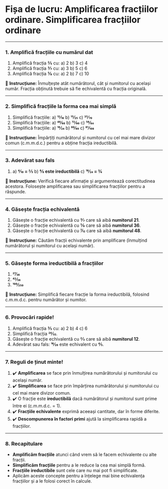#  **Fișa de lucru: Amplificarea fracțiilor ordinare. Simplificarea fracțiilor ordinare**

------

### **1. Amplifică fracțiile cu numărul dat**

1. Amplifică fracția **2⁄5** cu:
    a) 2
    b) 3
    c) 4
2. Amplifică fracția **3⁄7** cu:
    a) 3
    b) 5
    c) 6
3. Amplifică fracția **5⁄8** cu:
    a) 2
    b) 7
    c) 10

📝 **Instrucțiune:**
 Înmulțește atât numărătorul, cât și numitorul cu același număr. Fracția obținută trebuie să fie echivalentă cu fracția originală.

------

### **2. Simplifică fracțiile la forma cea mai simplă**

1. Simplifică fracțiile:
    a) **12⁄16**
    b) **15⁄25**
    c) **35⁄70**
2. Simplifică fracțiile:
    a) **48⁄60**
    b) **72⁄90**
    c) **56⁄84**
3. Simplifică fracțiile:
    a) **18⁄24**
    b) **60⁄80**
    c) **81⁄108**

📝 **Instrucțiune:**
 Împărțiți numărătorul și numitorul cu cel mai mare divizor comun (c.m.m.d.c.) pentru a obține fracția ireductibilă.

------

### **3. Adevărat sau fals**

1. a) **4⁄10 = 2⁄5**
    b) **6⁄8 este ireductibilă**
    c) **18⁄24 = 3⁄4**

📝 **Instrucțiune:**
 Verifică fiecare afirmație și argumentează corectitudinea acestora. Folosește amplificarea sau simplificarea fracțiilor pentru a răspunde.

------

### **4. Găsește fracția echivalentă**

1. Găsește o fracție echivalentă cu **3⁄7** care să aibă **numitorul 21**.
2. Găsește o fracție echivalentă cu **5⁄9** care să aibă **numitorul 36**.
3. Găsește o fracție echivalentă cu **7⁄12** care să aibă **numitorul 48**.

📝 **Instrucțiune:**
 Căutăm fracții echivalente prin amplificare (înmulțind numărătorul și numitorul cu același număr).

------

### **5. Găsește forma ireductibilă a fracțiilor**

1. **27⁄36**
2. **42⁄56**
3. **100⁄250**

📝 **Instrucțiune:**
 Simplifică fiecare fracție la forma ireductibilă, folosind c.m.m.d.c. pentru numărător și numitor.

------

### **6. Provocări rapide!**

1. Amplifică fracția **3⁄5** cu:
    a) 2
    b) 4
    c) 6
2. Simplifică fracția **24⁄32**.
3. Găsește o fracție echivalentă cu **2⁄3** care să aibă **numitorul 12**.
4. Adevărat sau fals: **16⁄20** este echivalent cu **4⁄5**.

------

### **7. Reguli de ținut minte!**

1. ✔️ **Amplificarea** se face prin înmulțirea numărătorului și numitorului cu același număr.
2. ✔️ **Simplificarea** se face prin împărțirea numărătorului și numitorului cu cel mai mare divizor comun.
3. ✔️ O fracție este **ireductibilă** dacă numărătorul și numitorul sunt prime între ei (c.m.m.d.c. = 1).
4. ✔️ **Fracțiile echivalente** exprimă aceeași cantitate, dar în forme diferite.
5. ✔️ **Descompunerea în factori primi** ajută la simplificarea rapidă a fracțiilor.

------

### **8. Recapitulare**

- **Amplificăm fracțiile** atunci când vrem să le facem echivalente cu alte fracții.
- **Simplificăm fracțiile** pentru a le reduce la cea mai simplă formă.
- **Fracțiile ireductibile** sunt cele care nu mai pot fi simplificate.
- Aplicăm aceste concepte pentru a înțelege mai bine echivalența fracțiilor și a le folosi corect în calcule.

